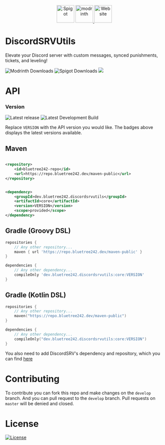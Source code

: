 <center>
  <img alt="Spigot" height="56" src="https://cdn.jsdelivr.net/npm/@intergrav/devins-badges@3/assets/cozy/supported/spigot_vector.svg">
  <a href="https://modrinth.com/plugin/discordsrvutils"><img alt="modrinth" height="56" src="https://cdn.jsdelivr.net/npm/@intergrav/devins-badges@3/assets/cozy/available/modrinth_vector.svg">
</a>
  <a href="https://discordsrvutils.xyz"><img alt="Website" height="56" src="https://cdn.jsdelivr.net/npm/@intergrav/devins-badges@3/assets/cozy/documentation/website_vector.svg"></a>
</center>

# DiscordSRVUtils

Elevate your Discord server with custom messages, synced punishments, tickets, and leveling!

![Modrinth Downloads](https://img.shields.io/modrinth/dt/kPCZgvM2?label=Modrinth%20downloads)
![Spigot Downloads](https://img.shields.io/spiget/downloads/85958?label=SpigotMC%20downloads&color=FF7F7F)
[![](https://bstats.org/signatures/bukkit/DiscordSRVUtils.svg)](https://bstats.org/plugin/bukkit/DiscordSRVUtils/9456 "DiscordSRVUtils' bstats")

# API

### Version

![Latest release](https://repo.bluetree242.dev/api/badge/latest/maven-releases/dev/bluetree242/discordsrvutils/core?name=Latest%20Release&color=FF7F7F)
![Latest Development Build](https://repo.bluetree242.dev/api/badge/latest/maven-snapshots/dev/bluetree242/discordsrvutils/core?name=Latest%20Development%20Build&color=FF7F7F)

Replace `VERSION` with the API version you would like. The badges above displays the latest versions available.

## Maven

```xml

<repository>
    <id>bluetree242-repo</id>
    <url>https://repo.bluetree242.dev/maven-public</url>
</repository>
```

```xml

<dependency>
    <groupId>dev.bluetree242.discordsrvutils</groupId>
    <artifactId>core</artifactId>
    <version>VERSION</version>
    <scope>provided</scope>
</dependency>
```

## Gradle (Groovy DSL)

```gradle
repositories {
    // Any other repository...
    maven { url 'https://repo.bluetree242.dev/maven-public' }
}
```

```gradle
dependencies {
    // Any other dependency...
    compileOnly 'dev.bluetree242.discordsrvutils:core:VERSION'
}
```

## Gradle (Kotlin DSL)

```kts
repositories {
    // Any other repository...
    maven("https://repo.bluetree242.dev/maven-public")
}
```

```kts
dependencies {
    // Any other dependency...
    compileOnly("dev.bluetree242.discordsrvutils:core:VERSION")
}
```

You also need to add DiscordSRV's dependency and repository, which you can
find [here](https://docs.discordsrv.com/master/#developers)

# Contributing

To contribute you can fork this repo and make changes on the `develop` branch. And you can pull request to the `develop`
branch. Pull requests on `master` will be denied and closed.

# License

[License]:https://img.shields.io/github/license/BlueDevelopersInc/DiscordSRVUtils?color=e
[![License]](https://github.com/BlueDevelopersInc/DiscordSRVUtils/blob/master/LICENSE)
  






